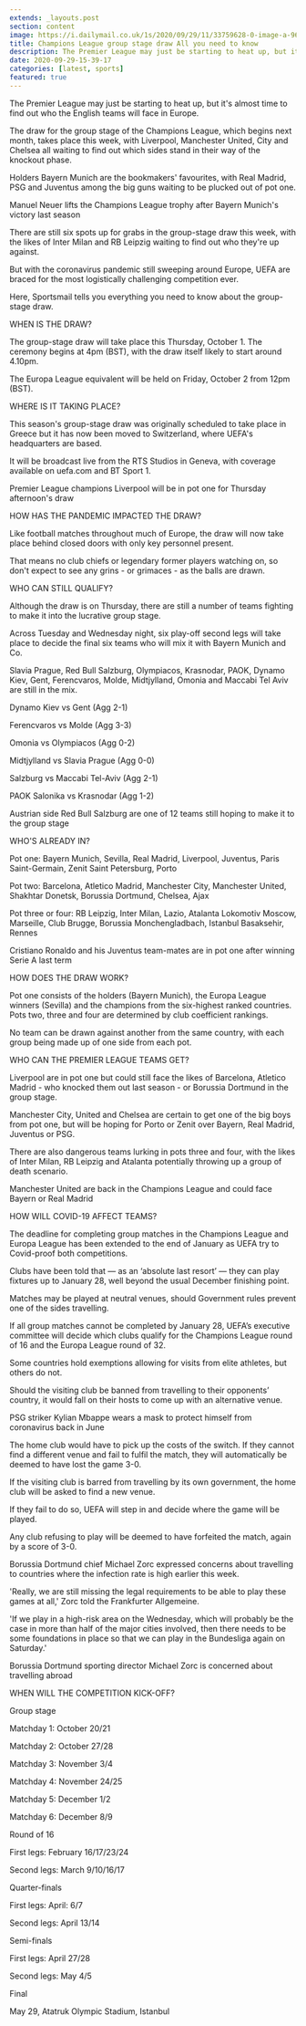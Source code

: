 ```yaml
---
extends: _layouts.post
section: content
image: https://i.dailymail.co.uk/1s/2020/09/29/11/33759628-0-image-a-96_1601376233322.jpg 
title: Champions League group stage draw All you need to know 
description: The Premier League may just be starting to heat up, but its almost time to find out who the English teams will face in Europe. The group stage draw for the Champions League takes place this week. 
date: 2020-09-29-15-39-17 
categories: [latest, sports] 
featured: true 
--- 
```

The Premier League may just be starting to heat up, but it's almost time to find out who the English teams will face in Europe.

The draw for the group stage of the Champions League, which begins next month, takes place this week, with Liverpool, Manchester United, City and Chelsea all waiting to find out which sides stand in their way of the knockout phase.

Holders Bayern Munich are the bookmakers' favourites, with Real Madrid, PSG and Juventus among the big guns waiting to be plucked out of pot one.

Manuel Neuer lifts the Champions League trophy after Bayern Munich's victory last season

There are still six spots up for grabs in the group-stage draw this week, with the likes of Inter Milan and RB Leipzig waiting to find out who they're up against.

But with the coronavirus pandemic still sweeping around Europe, UEFA are braced for the most logistically challenging competition ever.

Here, Sportsmail tells you everything you need to know about the group-stage draw. 

WHEN IS THE DRAW?

The group-stage draw will take place this Thursday, October 1. The ceremony begins at 4pm (BST), with the draw itself likely to start around 4.10pm.

The Europa League equivalent will be held on Friday, October 2 from 12pm (BST). 

WHERE IS IT TAKING PLACE?

This season's group-stage draw was originally scheduled to take place in Greece but it has now been moved to Switzerland, where UEFA's headquarters are based.

It will be broadcast live from the RTS Studios in Geneva, with coverage available on uefa.com and BT Sport 1. 

Premier League champions Liverpool will be in pot one for Thursday afternoon's draw

HOW HAS THE PANDEMIC IMPACTED THE DRAW?

Like football matches throughout much of Europe, the draw will now take place behind closed doors with only key personnel present.

That means no club chiefs or legendary former players watching on, so don't expect to see any grins - or grimaces - as the balls are drawn.

WHO CAN STILL QUALIFY?

Although the draw is on Thursday, there are still a number of teams fighting to make it into the lucrative group stage.

Across Tuesday and Wednesday night, six play-off second legs will take place to decide the final six teams who will mix it with Bayern Munich and Co.

Slavia Prague, Red Bull Salzburg, Olympiacos, Krasnodar, PAOK, Dynamo Kiev, Gent, Ferencvaros, Molde, Midtjylland, Omonia and Maccabi Tel Aviv are still in the mix. 

Dynamo Kiev vs Gent (Agg 2-1)

Ferencvaros vs Molde (Agg 3-3)

Omonia vs Olympiacos (Agg 0-2)

Midtjylland vs Slavia Prague (Agg 0-0)

Salzburg vs Maccabi Tel-Aviv (Agg 2-1)

PAOK Salonika vs Krasnodar (Agg 1-2)

Austrian side Red Bull Salzburg are one of 12 teams still hoping to make it to the group stage

WHO'S ALREADY IN?

Pot one: Bayern Munich, Sevilla, Real Madrid, Liverpool, Juventus, Paris Saint-Germain, Zenit Saint Petersburg, Porto 

Pot two: Barcelona, Atletico Madrid, Manchester City, Manchester United, Shakhtar Donetsk, Borussia Dortmund, Chelsea, Ajax

Pot three or four: RB Leipzig, Inter Milan, Lazio, Atalanta Lokomotiv Moscow, Marseille, Club Brugge, Borussia Monchengladbach, Istanbul Basaksehir, Rennes

Cristiano Ronaldo and his Juventus team-mates are in pot one after winning Serie A last term

HOW DOES THE DRAW WORK? 

Pot one consists of the holders (Bayern Munich), the Europa League winners (Sevilla) and the champions from the six-highest ranked countries. Pots two, three and four are determined by club coefficient rankings.

No team can be drawn against another from the same country, with each group being made up of one side from each pot.

WHO CAN THE PREMIER LEAGUE TEAMS GET?

Liverpool are in pot one but could still face the likes of Barcelona, Atletico Madrid - who knocked them out last season - or Borussia Dortmund in the group stage.

Manchester City, United and Chelsea are certain to get one of the big boys from pot one, but will be hoping for Porto or Zenit over Bayern, Real Madrid, Juventus or PSG.

There are also dangerous teams lurking in pots three and four, with the likes of Inter Milan, RB Leipzig and Atalanta potentially throwing up a group of death scenario.

Manchester United are back in the Champions League and could face Bayern or Real Madrid

HOW WILL COVID-19 AFFECT TEAMS? 

The deadline for completing group matches in the Champions League and Europa League has been extended to the end of January as UEFA try to Covid-proof both competitions.

Clubs have been told that — as an ‘absolute last resort’ — they can play fixtures up to January 28, well beyond the usual December finishing point.

Matches may be played at neutral venues, should Government rules prevent one of the sides travelling.

If all group matches cannot be completed by January 28, UEFA’s executive committee will decide which clubs qualify for the Champions League round of 16 and the Europa League round of 32.

Some countries hold exemptions allowing for visits from elite athletes, but others do not. 

Should the visiting club be banned from travelling to their opponents’ country, it would fall on their hosts to come up with an alternative venue.

PSG striker Kylian Mbappe wears a mask to protect himself from coronavirus back in June

The home club would have to pick up the costs of the switch. If they cannot find a different venue and fail to fulfil the match, they will automatically be deemed to have lost the game 3-0. 

If the visiting club is barred from travelling by its own government, the home club will be asked to find a new venue. 

If they fail to do so, UEFA will step in and decide where the game will be played.

Any club refusing to play will be deemed to have forfeited the match, again by a score of 3-0.

Borussia Dortmund chief Michael Zorc expressed concerns about travelling to countries where the infection rate is high earlier this week. 

'Really, we are still missing the legal requirements to be able to play these games at all,' Zorc told the Frankfurter Allgemeine.

'If we play in a high-risk area on the Wednesday, which will probably be the case in more than half of the major cities involved, then there needs to be some foundations in place so that we can play in the Bundesliga again on Saturday.'

Borussia Dortmund sporting director Michael Zorc is concerned about travelling abroad

WHEN WILL THE COMPETITION KICK-OFF? 

Group stage

Matchday 1: October 20/21

Matchday 2: October 27/28

Matchday 3: November 3/4

Matchday 4: November 24/25

Matchday 5: December 1/2

Matchday 6: December 8/9

Round of 16

First legs: February 16/17/23/24 

Second legs: March 9/10/16/17 

Quarter-finals

First legs: April: 6/7 

Second legs: April 13/14 

Semi-finals

First legs: April 27/28 

Second legs: May 4/5

Final

May 29, Atatruk Olympic Stadium, Istanbul

